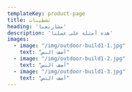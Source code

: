 ```yaml
---
templateKey: product-page
title: تشطيبات
heading: 'مشاريعنا'
description: 'هذه أمثلة على عملنا'
images:
  - image: "/img/outdoor-build1-1.jpg"
    text: "أضف النص"
  - image: "/img/outdoor-build1-2.jpg"
    text: "أضف النص"
  - image: "/img/outdoor-build1-3.jpg"
    text: "أضف النص"
---
```



